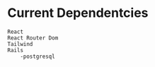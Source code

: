 # Current Dependentcies
    React
    React Router Dom
    Tailwind
    Rails
        -postgresql
        